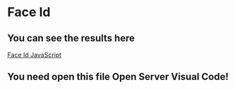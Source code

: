 #  Face Id
## You can see the results here
[Face Id JavaScript](https://bazarbairahat.github.io/FaceId/)

## You need open this file Open Server Visual Code!
